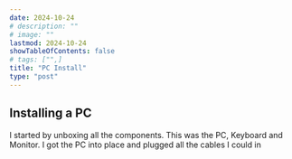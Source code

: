 ```yaml
---
date: 2024-10-24
# description: ""
# image: ""
lastmod: 2024-10-24
showTableOfContents: false
# tags: ["",]
title: "PC Install"
type: "post"
---
```


## Installing a PC

I started by unboxing all the components. This was the PC, Keyboard and Monitor. I got the PC into place and plugged all the cables I could in 